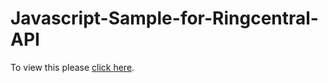 # Javascript-Sample-for-Ringcentral-API

To view this please <a href ="http://htmlpreview.github.io/?https://github.com/vyshakhbabji/Javascript-Sample-for-Ringcentral-API/blob/master/index.html"> click here</a>. 
